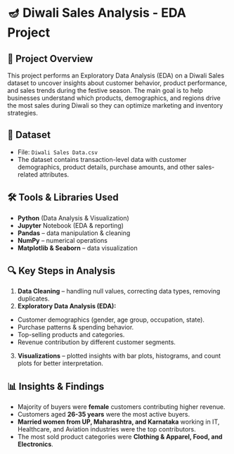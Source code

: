 # **🪔 Diwali Sales Analysis - EDA Project**
## 📌 **Project Overview**
This project performs an Exploratory Data Analysis (EDA) on a Diwali Sales dataset to uncover insights about customer behavior, product performance, and sales trends during the festive season.
The main goal is to help businesses understand which products, demographics, and regions drive the most sales during Diwali so they can optimize marketing and inventory strategies.

## 📂 **Dataset**
- File: `Diwali Sales Data.csv`
- The dataset contains transaction-level data with customer demographics, product details, purchase amounts, and other sales-related attributes.

## 🛠️ **Tools & Libraries Used**
- **Python** (Data Analysis & Visualization)
- **Jupyter** Notebook (EDA & reporting)
- **Pandas** – data manipulation & cleaning
- **NumPy** – numerical operations
- **Matplotlib & Seaborn** – data visualization

## 🔍 **Key Steps in Analysis**
1. **Data Cleaning** – handling null values, correcting data types, removing duplicates.
2. **Exploratory Data Analysis (EDA):**
  - Customer demographics (gender, age group, occupation, state).
  - Purchase patterns & spending behavior.
  - Top-selling products and categories.
  - Revenue contribution by different customer segments.
3. **Visualizations** – plotted insights with bar plots, histograms, and count plots for better interpretation.

## 📊 **Insights & Findings**
- Majority of buyers were **female** customers contributing higher revenue.
- Customers aged **26-35 years** were the most active buyers.
- **Married women from UP, Maharashtra, and Karnataka** working in IT, Healthcare, and Aviation industries were the top contributors.
- The most sold product categories were **Clothing & Apparel, Food, and Electronics**.
